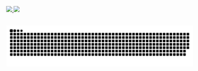 
<a href="https://github.com/anuraghazra/github-readme-stats">
    <img src="https://github-readme-stats.vercel.app/api/top-langs/?username=hanseung2&layout=compact&show_icons=true&theme=material-palenight&bg_color=ffffff&icon_color=58A6FF&text_color=58A6FF&title_color=000000&count_private=true&exclude_repo=Face-Transfer-Application&border_color=58A6FF" width=42% />
</a>  
<a href="https://github.com/anuraghazra/github-readme-stats">
  <img src="https://github-readme-stats.vercel.app/api?username=hanseung2&show_icons=true&theme=material-palenight&border_color=58A6FF&bg_color=ffffff&icon_color=58A6FF&text_color=58A6FF&title_color=000000&count_private=true" width=56% />
</a>
<br/>
<br/>
<br/>

</a>

<img src="https://github.com/Hanseung2/Hanseung2/blob/output/github-contribution-grid-snake.svg"/>
